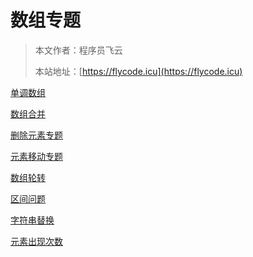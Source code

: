 # 数组专题

> 本文作者：程序员飞云
>
> 本站地址：[https://flycode.icu](https://flycode.icu)


[单调数组](单调数组.md)

[数组合并](数组合并.md)

[删除元素专题](删除元素专题.md)

[元素移动专题](元素移动专题.md)

[数组轮转](数组轮转.md)

[区间问题](区间问题.md)

[字符串替换](字符串替换.md)

[元素出现次数](元素出现次数专题.md)

